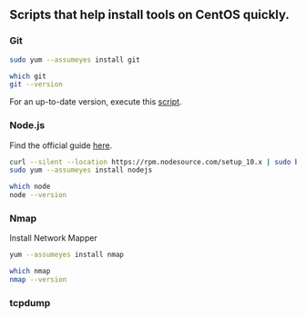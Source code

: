 
## Scripts that help install tools on CentOS quickly. 

### Git 

```bash
sudo yum --assumeyes install git

which git
git --version
```

For an up-to-date version, execute this [script](./Git.sh). 

### Node.js

Find the official guide [here](https://nodejs.org/en/download/package-manager/#enterprise-linux-and-fedora "Red Hat® Enterprise Linux® / RHEL, CentOS and Fedora").

```bash
curl --silent --location https://rpm.nodesource.com/setup_10.x | sudo bash -
sudo yum --assumeyes install nodejs

which node
node --version
```

### Nmap 

Install Network Mapper 
 
```bash
yum --assumeyes install nmap

which nmap
nmap --version
```
 
### tcpdump

